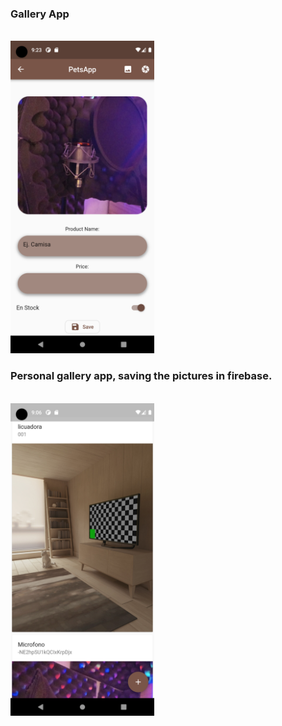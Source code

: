 <h3>
  Gallery App
</h3>
  <br> <img height = "500" src = "https://github.com/osvaneal93/PetsStockUI/blob/master/screenshots/Screenshot_1665436989.png"> <br>
<h3>
  Personal gallery app, saving the pictures in firebase. 
</h3>
 <br> <img height = "500" src = "https://github.com/osvaneal93/PetsStockUI/blob/master/screenshots/Screenshot_1665435965.png"> <br>
